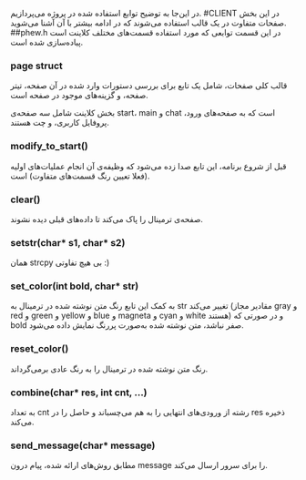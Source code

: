 در این‌جا به توضیح توابع استفاده شده در پروژه می‌پردازیم.
#CLIENT
در این بخش صفحات متفاوت در یک قالب استفاده می‌شوند که در ادامه بیشتر با آن آشنا می‌شوید.
##phew.h
در این قسمت توابعی که مورد استفاده قسمت‌های مختلف کلاینت است پیاده‌سازی شده است.
### page struct
قالب کلی صفحات، شامل یک تابع برای بررسی دستورات وارد شده در آن صفحه، تیتر صفحه، و گزینه‌های موجود در صفحه است.

بخش کلاینت شامل سه صفحه‌ی start، main و chat است که به صفحه‌های ورود، پروفایل کاربری، و چت هستند.
### modify_to_start()
قبل از شروع برنامه، این تابع صدا زده می‌شود که وظیفه‌ی آن انجام عملیات‌های اولیه (فعلا تعیین رنگ قسمت‌های متفاوت) است.
### clear()
صفحه‌ی ترمینال را پاک می‌کند تا داده‌های قبلی دیده نشوند.
### setstr(char* s1, char* s2)
همان strcpy بی هیچ تفاوتی :)
### set_color(int bold, char* str)
به کمک این تابع رنگ متن نوشته شده در ترمینال به str تغییر می‌کند (مقادیر مجاز gray و red و green و yellow و blue و magneta و cyan و white هستند) و در صورتی که bold صفر نباشد، متن نوشته شده به‌صورت پررنگ نمایش داده می‌شود.
### reset_color()
رنگ متن نوشته شده در ترمینال را به رنگ عادی برمی‌گرداند.
### combine(char* res, int cnt, ...)
به تعداد cnt رشته از ورودی‌های انتهایی را به هم می‌چسباند و حاصل را در res ذخیره می‌کند.
### send_message(char* message)
مطابق روش‌های ارائه شده، پیام درون message را برای سرور ارسال می‌کند.


